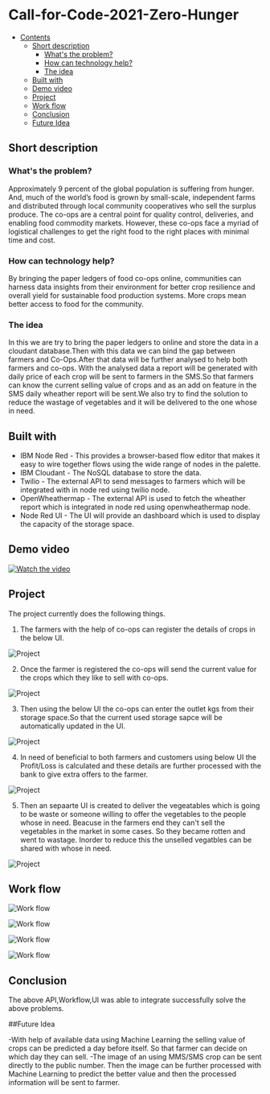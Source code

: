 # Call-for-Code-2021-Zero-Hunger
- [Contents](#contents)
  - [Short description](#short-description)
    - [What's the problem?](#whats-the-problem)
    - [How can technology help?](#how-can-technology-help)
    - [The idea](#the-idea)
  - [Built with](#built-with)
  - [Demo video](#demo-video)
  - [Project](#Project)
  - [Work flow](#work-flow)
  - [Conclusion](#Conclusion)
  - [Future Idea](#future-idea)
  
  
## Short description

### What's the problem?

Approximately 9 percent of the global population is suffering from hunger. And, much of the world’s food is grown by small-scale, independent farms and distributed through local community cooperatives who sell the surplus produce. The co-ops are a central point for quality control, deliveries, and enabling food commodity markets. However, these co-ops face a myriad of logistical challenges to get the right food to the right places with minimal time and cost.

### How can technology help?

By bringing the paper ledgers of food co-ops online, communities can harness data insights from their environment for better crop resilience and overall yield for sustainable food production systems. More crops mean better access to food for the community.

### The idea

In this we are try to bring the paper ledgers to online and store the data in a cloudant database.Then with this data we can bind the gap between farmers and Co-Ops.After that data will be further analysed to help both farmers and co-ops. With the analysed data a report will be generated with daily price of each crop will be sent to farmers in the SMS.So that farmers can know the current selling value of crops and as an add on feature in the SMS daily wheather report will be sent.We also try to find the solution to reduce the wastage of vegetables and it will be delivered to the one whose in need.



## Built with

- IBM Node Red - This provides a browser-based flow editor that makes it easy to wire together flows using the wide range of nodes in the palette.
- IBM Cloudant - The NoSQL database to store the data.
- Twilio  - The external API to send messages to farmers which will be integrated with in node red using twilio node.
- OpenWheathermap - The external API is used to fetch the wheather report which is integrated in node red using openwheathermap node.
- Node Red UI - The UI will provide an dashboard which is used to display the capacity of the storage space.


## Demo video

[![Watch the video](https://github.com/Call-for-Code/Liquid-Prep/blob/master/images/readme/IBM-interview-video-image.png)](https://youtu.be/vOgCOoy_Bx0)




## Project 


The project currently does the following things.
1. The farmers with the help of co-ops can register the details of crops in the below UI.

![Project](https://github.com/karthi19-DS/Call-for-Code-2021-Zero-Hunger/blob/main/Dashboard/Dail%20Entry.png)



2. Once the farmer is registered the co-ops will send the current value for the crops which they like to sell with co-ops.

![Project](https://github.com/karthi19-DS/Call-for-Code-2021-Zero-Hunger/blob/main/Dashboard/Daily_Report.png)



3. Then using the below UI the co-ops can enter the outlet kgs from their storage space.So that the current used storage sapce will be automatically updated in the UI.

![Project](https://github.com/karthi19-DS/Call-for-Code-2021-Zero-Hunger/blob/main/Dashboard/Storage_Capacity.png)



4. In need of beneficial to both farmers and customers using below UI the Profit/Loss is calculated and these details are further processed with the bank to give extra offers to the farmer.

![Project](https://github.com/karthi19-DS/Call-for-Code-2021-Zero-Hunger/blob/main/Dashboard/Profit_Dashboard.png)



5. Then an sepaarte UI is created to deliver the vegeatables which is going to be waste or someone willing to offer the vegetables to the people whose in need. Beacuse in the farmers end they can't sell the vegetables in the market in some cases. So they became rotten and went to wastage. Inorder to reduce this the unselled vegatbles can be shared with whose in need.

![Project](https://github.com/karthi19-DS/Call-for-Code-2021-Zero-Hunger/blob/main/Website/website.PNG)





## Work flow

![Work flow](https://github.com/karthi19-DS/Call-for-Code-2021-Zero-Hunger/blob/main/Images/site.PNG)

![Work flow](https://github.com/karthi19-DS/Call-for-Code-2021-Zero-Hunger/blob/main/Images/daily%20entry%20sites.PNG)

![Work flow](https://github.com/karthi19-DS/Call-for-Code-2021-Zero-Hunger/blob/main/Images/send%20weather%20via%20sms.PNG)

![Work flow](https://github.com/karthi19-DS/Call-for-Code-2021-Zero-Hunger/blob/main/Images/calculate%20storage%20space.PNG)


## Conclusion

The above API,Workflow,UI was able to integrate successfully solve the above problems. 



##Future Idea
 
 -With help of available data using Machine Learning the selling value of crops can be predicted a day before itself. So that farmer can decide on which day they can sell.
 -The image of an using MMS/SMS crop can be sent directly to the public number. Then the image can be further processed with Machine Learning to predict the better value and then the processed information will be sent to farmer.






